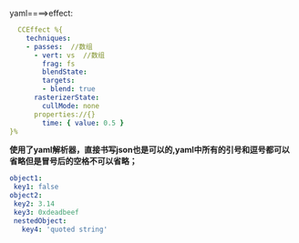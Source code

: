 yaml====>effect:

``` yaml
  CCEffect %{
  	techniques:
  	- passes:  //数组
      - vert: vs  //数组
      	frag: fs
        blendState:
        targets:
        - blend: true
      rasterizerState:
        cullMode: none
      properties://{}
        time: { value: 0.5 }
}%

```

**使用了yaml解析器，直接书写json也是可以的,yaml中所有的引号和逗号都可以省略但是冒号后的空格不可以省略；**

 ``` yaml
 object1:
  key1: false
object2:
  key2: 3.14
  key3: 0xdeadbeef
  nestedObject:
    key4: 'quoted string'
 ```



